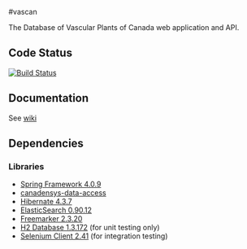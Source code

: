 #vascan

The Database of Vascular Plants of Canada web application and API.

Code Status
-----------
[![Build Status](https://travis-ci.org/Canadensys/vascan.png)](https://travis-ci.org/Canadensys/vascan)

Documentation
-------------
See [wiki](https://github.com/Canadensys/vascan/wiki)

Dependencies
------------
### Libraries
* [Spring Framework 4.0.9](http://www.springsource.org/spring-framework)
* [canadensys-data-access](https://github.com/Canadensys/canadensys-data-access)
* [Hibernate 4.3.7](http://www.hibernate.org/)
* [ElasticSearch 0.90.12](http://www.elasticsearch.org/)
* [Freemarker 2.3.20](http://freemarker.sourceforge.net/)
* [H2 Database 1.3.172](http://www.h2database.com) (for unit testing only)
* [Selenium Client 2.41](http://docs.seleniumhq.org/download/) (for integration testing)
